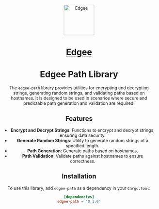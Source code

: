 <div align="center">

<p align="center">
  <a href="https://www.edgee.cloud">
    <picture>
      <source media="(prefers-color-scheme: dark)" srcset="https://cdn.edgee.cloud/img/favicon-dark.svg">
      <img src="https://cdn.edgee.cloud/img/favicon.svg" height="100" alt="Edgee">
    </picture>
    <h1 align="center">Edgee</h1>
  </a>
</p>



# Edgee Path Library

The `edgee-path` library provides utilities for encrypting and decrypting strings, generating random strings, and validating paths based on hostnames. It is designed to be used in scenarios where secure and predictable path generation and validation are required.

## Features

- **Encrypt and Decrypt Strings**: Functions to encrypt and decrypt strings, ensuring data security.
- **Generate Random Strings**: Utility to generate random strings of a specified length.
- **Path Generation**: Generate paths based on hostnames.
- **Path Validation**: Validate paths against hostnames to ensure correctness.

## Installation

To use this library, add `edgee-path` as a dependency in your `Cargo.toml`:

```toml
[dependencies]
edgee-path = "0.1.0"
